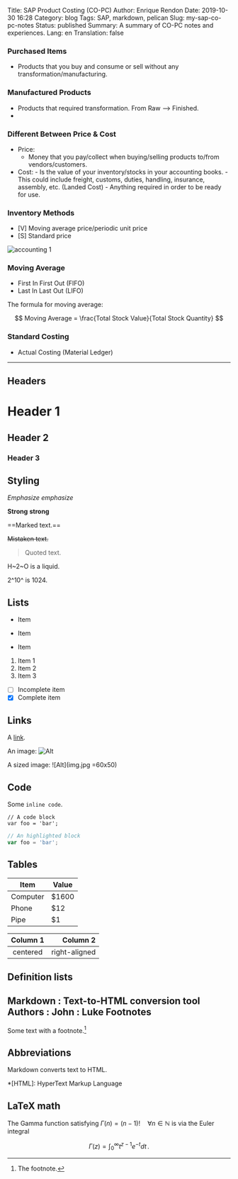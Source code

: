 Title: SAP Product Costing (CO-PC)
Author: Enrique Rendon
Date: 2019-10-30 16:28
Category: blog
Tags: SAP, markdown, pelican
Slug: my-sap-co-pc-notes
Status: published
Summary: A summary of CO-PC notes and experiences.
Lang: en
Translation: false

### Purchased Items
- Products that you buy and consume or sell without any transformation/manufacturing.
### Manufactured Products
- Products that required transformation. From Raw --> Finished.
-
### Different Between Price & Cost

- Price:
	- Money that you pay/collect when buying/selling products to/from vendors/customers.
- Cost:
		- Is the value of your inventory/stocks in your accounting books.
		- This could include freight, customs, duties, handling, insurance, assembly, etc. (Landed Cost)
		- Anything required in order to be ready for use.

### Inventory Methods
- [V]   Moving average price/periodic unit price
- [S]   Standard price

![accounting 1]({static}/images/MM03_accounting_1.png "Display Material >> Accounting 1")

### Moving Average
- First In First Out (FIFO)
- Last In Last Out (LIFO)

The formula for moving average:

$$
Moving Average = \frac{Total Stock Value}{Total Stock Quantity}
$$

### Standard Costing
- Actual Costing (Material Ledger)




***************

Headers
---------------------------

# Header 1

## Header 2

### Header 3

Styling
---------------------------

*Emphasize*  _emphasize_

**Strong**  __strong__

==Marked text.==

~~Mistaken text.~~

> Quoted text.

H~2~O is a liquid.

2^10^ is 1024.

Lists
---------------------------

- Item
 * Item
 + Item

1. Item 1
2. Item 2
3. Item 3

- [ ] Incomplete item
- [x] Complete item

Links
---------------------------

A [link](http://example.com).

An image: ![Alt](img.jpg)

A sized image: ![Alt](img.jpg =60x50)

Code
---------------------------

Some `inline code`.

```
// A code block
var foo = 'bar';
```

```javascript
// An highlighted block
var foo = 'bar';
```

Tables
---------------------------

Item | Value
-------- | -----
Computer | $1600
Phone | $12
Pipe | $1

| Column 1 | Column 2 |
|:--------:| -------------:|
| centered | right-aligned |

Definition lists
---------------------------

Markdown
:  Text-to-HTML conversion tool Authors
:  John
:  Luke Footnotes
---------------------------

Some text with a footnote.[^1]

[^1]: The footnote.

Abbreviations
---------------------------

Markdown converts text to HTML.

*[HTML]: HyperText Markup Language

LaTeX math
---------------------------

The Gamma function satisfying $\Gamma(n) = (n-1)!\quad\forall
n\in\mathbb N$ is via the Euler integral

$$
\Gamma(z) = \int_0^\infty t^{z-1}e^{-t}dt\,.
$$

